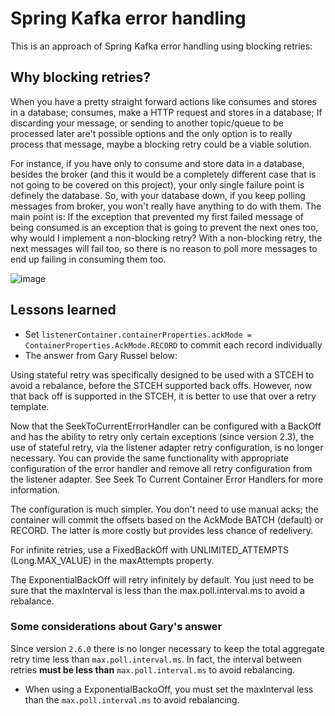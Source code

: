 # Spring Kafka error handling

This is an approach of Spring Kafka error handling using blocking retries:

## Why blocking retries?

When you have a pretty straight forward actions like consumes and stores in a database; consumes, make a HTTP request and stores in a database; If discarding your message, or sending to another topic/queue to be processed later are't possible options and the only option is to really process that message, maybe a blocking retry could be a viable solution.

For instance, if you have only to consume and store data in a database, besides the broker (and this it would be a completely different case that is not going to be covered on this project), your only single failure point is definely the database. So, with your database down, if you keep polling messages from broker, you won't really have anything to do with them. The main point is: If the exception that prevented my first failed message of being consumed is an exception that is going to prevent the next ones too, why would I implement a non-blocking retry? With a non-blocking retry, the next messages will fail too, so there is no reason to poll more messages to end up failing in consuming them too.

![image](https://user-images.githubusercontent.com/13872621/119908508-1f9ed780-bf29-11eb-9501-61c8428ef321.png)

## Lessons learned

- Set ```listenerContainer.containerProperties.ackMode = ContainerProperties.AckMode.RECORD``` to commit each record individually
- The answer from Gary Russel below:

Using stateful retry was specifically designed to be used with a STCEH to avoid a rebalance, before the STCEH supported back offs.
However, now that back off is supported in the STCEH, it is better to use that over a retry template.

Now that the SeekToCurrentErrorHandler can be configured with a BackOff and has the ability to retry only certain exceptions (since version 2.3), the use of stateful retry, via the listener adapter retry configuration, is no longer necessary. You can provide the same functionality with appropriate configuration of the error handler and remove all retry configuration from the listener adapter. See Seek To Current Container Error Handlers for more information.

The configuration is much simpler.
You don't need to use manual acks; the container will commit the offsets based on the AckMode BATCH (default) or RECORD. The latter is more costly but provides less chance of redelivery.

For infinite retries, use a FixedBackOff with UNLIMITED_ATTEMPTS (Long.MAX_VALUE) in the maxAttempts property.

The ExponentialBackOff will retry infinitely by default. You just need to be sure that the maxInterval is less than the max.poll.interval.ms to avoid a rebalance.

### Some considerations about Gary's answer

Since version ```2.6.0``` there is no longer necessary to keep the total aggregate retry time less than ```max.poll.interval.ms```. In fact, the interval between retries **must be less than** ```max.poll.interval.ms``` to avoid rebalancing.

- When using a ExponentialBackoOff, you must set the maxInterval less than the ```max.poll.interval.ms``` to avoid rebalancing.

